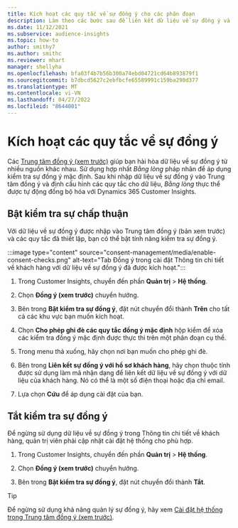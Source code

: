 ```yaml
---
title: Kích hoạt các quy tắc về sự đồng ý cho các phân đoạn
description: Làm theo các bước sau để liên kết dữ liệu về sự đồng ý và kích hoạt tính năng kiểm tra sự đồng ý Dynamics 365 Customer Insights. Quản trị viên cũng có thể tắt kiểm tra sự đồng ý.
ms.date: 11/12/2021
ms.subservice: audience-insights
ms.topic: how-to
author: smithy7
ms.author: smithc
ms.reviewer: mhart
manager: shellyha
ms.openlocfilehash: bfa03f4b7b56b300a74ebd04721cd64b893879f1
ms.sourcegitcommit: b7dbcd5627c2ebfbcfe65589991c159ba290d377
ms.translationtype: MT
ms.contentlocale: vi-VN
ms.lasthandoff: 04/27/2022
ms.locfileid: "8644001"
---
```

# <a name="activate-consent-rules"></a>Kích hoạt các quy tắc về sự đồng ý

Các [Trung tâm đồng ý (xem trước)](consent-management/overview.md) giúp bạn hài hòa dữ liệu về sự đồng ý từ nhiều nguồn khác nhau. Sử dụng hợp nhất *Bằng lòng* pháp nhân để áp dụng kiểm tra sự đồng ý mặc định. Sau khi nhập dữ liệu về sự đồng ý vào Trung tâm đồng ý và định cấu hình các quy tắc cho dữ liệu, *Bằng lòng* thực thể được tự động đồng bộ hóa với Dynamics 365 Customer Insights.

## <a name="enable-consent-checks"></a>Bật kiểm tra sự chấp thuận

Với dữ liệu về sự đồng ý được nhập vào Trung tâm đồng ý (bản xem trước) và các quy tắc đã thiết lập, bạn có thể bật tính năng kiểm tra sự đồng ý. 

:::image type="content" source="consent-management/media/enable-consent-checks.png" alt-text="Tab Đồng ý trong cài đặt Thông tin chi tiết về khách hàng với dữ liệu về sự đồng ý đã được kích hoạt.":::

1. Trong Customer Insights, chuyển đến phần **Quản trị** > **Hệ thống**.

1. Chọn **Đồng ý (xem trước)** chuyển hướng.

1. Bên trong **Bật kiểm tra sự đồng ý**, đặt nút chuyển đổi thành **Trên** cho tất cả các khu vực bạn muốn kích hoạt.

1. Chọn **Cho phép ghi đè các quy tắc đồng ý mặc định** hộp kiểm để xóa các kiểm tra đồng ý mặc định được thực thi trên một phân đoạn cụ thể. 

1. Trong menu thả xuống, hãy chọn nơi bạn muốn cho phép ghi đè.     

1. Bên trong **Liên kết sự đồng ý với hồ sơ khách hàng**, hãy chọn thuộc tính được sử dụng làm mã nhận dạng để liên kết dữ liệu về sự đồng ý với dữ liệu của khách hàng. Nó có thể là một số điện thoại hoặc địa chỉ email. 

1. Lựa chọn **Cứu** để áp dụng cài đặt của bạn.

## <a name="disable-consent-checks"></a>Tắt kiểm tra sự đồng ý

Để ngừng sử dụng dữ liệu về sự đồng ý trong Thông tin chi tiết về khách hàng, quản trị viên phải cập nhật cài đặt hệ thống cho phù hợp.

1. Trong Customer Insights, chuyển đến phần **Quản trị** > **Hệ thống**.

1. Chọn **Đồng ý (xem trước)** chuyển hướng.

1. Bên trong **Bật kiểm tra sự đồng ý**, đặt nút chuyển đổi thành **Tắt**.

> [!TIP]
> Để ngừng sử dụng khả năng quản lý sự đồng ý, hãy xem [Cài đặt hệ thống trong Trung tâm đồng ý (xem trước)](consent-management/system-settings.md).
